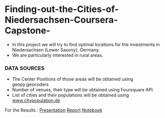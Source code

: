 # Finding-out-the-Cities-of-Niedersachsen-Coursera-Capstone-

- In this project we will try to find optimal locations for the investments in Niedersachsen (Lower Saxony), Germany.
- We are particularly interested in rural areas.

### DATA SOURCES
- The Center Positions of those areas will be obtained using geopy.geocoders
- Number of venues, their type will be obtained using Foursquare API.
- List of cities and their populations will be obtained using www.citypopulation.de

For the Results : <a href="https://github.com/fahricigdem/Finding-out-the-Cities-of-Niedersachsen-Coursera-Capstone-/blob/master/Presentation(Cities%20of%20Niedersachsen).pdf">Presentation</a>
<a href="https://github.com/fahricigdem/Finding-out-the-Cities-of-Niedersachsen-Coursera-Capstone-/blob/master/Report%20(Cities%20of%20Niedersachsen).pdf">Report</a> 
<a href="https://github.com/fahricigdem/Finding-out-the-Cities-of-Niedersachsen-Coursera-Capstone-/blob/master/Notebook-Codes%20(Cities%20of%20Niedersachsen).ipynb">Notebook</a> 
